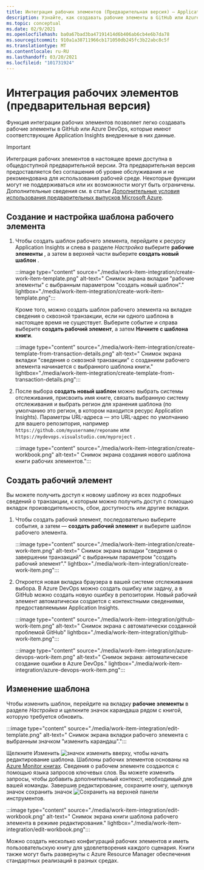 ```yaml
---
title: Интеграция рабочих элементов (Предварительная версия) — Application Insights
description: Узнайте, как создавать рабочие элементы в GitHub или Azure DevOps с помощью Application Insights данных, внедренных в них.
ms.topic: conceptual
ms.date: 02/9/2021
ms.openlocfilehash: ba0a67bad3ba47191414d6b406ab6cb4e6b7da78
ms.sourcegitcommit: 910a1a38711966cb171050db245fc3b22abc8c5f
ms.translationtype: MT
ms.contentlocale: ru-RU
ms.lasthandoff: 03/20/2021
ms.locfileid: "101731924"
---
```

# <a name="work-item-integration-preview"></a>Интеграция рабочих элементов (предварительная версия)

Функция интеграции рабочих элементов позволяет легко создавать рабочие элементы в GitHub или Azure DevOps, которые имеют соответствующие Application Insights внедренные в них данные.

> [!IMPORTANT]
> Интеграция рабочих элементов в настоящее время доступна в общедоступной предварительной версии.
> Эта предварительная версия предоставляется без соглашения об уровне обслуживания и не рекомендована для использования рабочей среде. Некоторые функции могут не поддерживаться или их возможности могут быть ограничены.
> Дополнительные сведения см. в статье [Дополнительные условия использования предварительных выпусков Microsoft Azure](https://azure.microsoft.com/support/legal/preview-supplemental-terms/).

## <a name="create-and-configure-a-work-item-template"></a>Создание и настройка шаблона рабочего элемента

1. Чтобы создать шаблон рабочего элемента, перейдите к ресурсу Application Insights и слева в разделе *Настройка* выберите **рабочие элементы** , а затем в верхней части выберите **создать новый шаблон** .

    :::image type="content" source="./media/work-item-integration/create-work-item-template.png" alt-text=" Снимок экрана вкладки &quot;рабочие элементы&quot; с выбранным параметром &quot;создать новый шаблон&quot;." lightbox="./media/work-item-integration/create-work-item-template.png":::

    Кроме того, можно создать шаблон рабочего элемента на вкладке сведения о сквозной транзакции, если ни одного шаблона в настоящее время не существует. Выберите событие и справа выберите **создать рабочий элемент**, а затем **Начните с шаблона книги**.

    :::image type="content" source="./media/work-item-integration/create-template-from-transaction-details.png" alt-text=" Снимок экрана вкладки &quot;сведения о сквозной транзакции&quot; с созданием рабочего элемента начинается с выбранного шаблона книги." lightbox="./media/work-item-integration/create-template-from-transaction-details.png":::

2. После выбора **создать новый шаблон** можно выбрать системы отслеживания, присвоить имя книге, связать выбранную систему отслеживания и выбрать регион для хранения шаблона (по умолчанию это регион, в котором находится ресурс Application Insights). Параметры URL-адреса — это URL-адрес по умолчанию для вашего репозитория, например `https://github.com/myusername/reponame` или `https://mydevops.visualstudio.com/myproject` .

    :::image type="content" source="./media/work-item-integration/create-workbook.png" alt-text=" Снимок экрана создания нового шаблона книги рабочих элементов.":::

## <a name="create-a-work-item"></a>Создать рабочий элемент

 Вы можете получить доступ к новому шаблону из всех подробных сведений о транзакции, к которым можно получить доступ с помощью вкладок производительность, сбои, доступность или другие вкладки.

1. Чтобы создать рабочий элемент, последовательно выберите события, а затем — **создать рабочий элемент** и выберите шаблон рабочего элемента.

    :::image type="content" source="./media/work-item-integration/create-work-item.png" alt-text=" Снимок экрана вкладки &quot;сведения о завершении транзакций&quot; с выбранным параметром &quot;создать рабочий элемент&quot;." lightbox="./media/work-item-integration/create-work-item.png":::

1. Откроется новая вкладка браузера в вашей системе отслеживания выбора. В Azure DevOps можно создать ошибку или задачу, а в GitHub можно создать новую ошибку в репозитории. Новый рабочий элемент автоматически создается с контекстными сведениями, предоставляемыми Application Insights.

    :::image type="content" source="./media/work-item-integration/github-work-item.png" alt-text=" Снимок экрана с автоматически созданной проблемой GitHub" lightbox="./media/work-item-integration/github-work-item.png":::

    :::image type="content" source="./media/work-item-integration/azure-devops-work-item.png" alt-text=" Снимок экрана: автоматическое создание ошибки в Azure DevOps." lightbox="./media/work-item-integration/azure-devops-work-item.png":::

## <a name="edit-a-template"></a>Изменение шаблона

Чтобы изменить шаблон, перейдите на вкладку **рабочие элементы** в разделе *Настройка* и щелкните значок карандаша рядом с книгой, которую требуется обновить.

:::image type="content" source="./media/work-item-integration/edit-template.png" alt-text=" Снимок экрана вкладки рабочего элемента с выбранным значком &quot;изменить карандаш&quot;.":::

Щелкните Изменить ![ значок изменить ](./media/work-item-integration/edit-icon.png) вверху, чтобы начать редактирование шаблона. Шаблоны рабочих элементов основаны на [Azure Monitor книгах](../visualize/workbooks-overview.md). Сведения о рабочем элементе создаются с помощью языка запросов ключевых слов. Вы можете изменить запросы, чтобы добавить дополнительный контекст, необходимый для вашей команды. Завершив редактирование, сохраните книгу, щелкнув значок сохранить значок ![ Сохранить ](./media/work-item-integration/save-icon.png) на верхней панели инструментов.

:::image type="content" source="./media/work-item-integration/edit-workbook.png" alt-text=" Снимок экрана книги шаблона рабочего элемента в режиме редактирования." lightbox="./media/work-item-integration/edit-workbook.png":::

Можно создать несколько конфигураций рабочих элементов и иметь пользовательскую книгу для удовлетворения каждого сценария. Книги также могут быть развернуты с Azure Resource Manager обеспечения стандартных реализаций в разных средах.